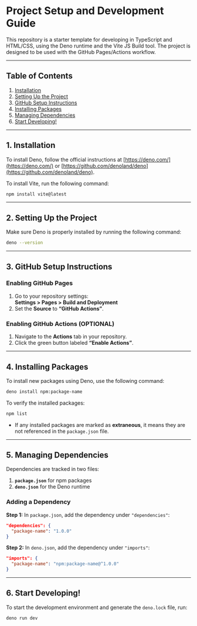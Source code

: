 # Project Setup and Development Guide

This repository is a starter template for developing in TypeScript and HTML/CSS, using the Deno runtime and the Vite JS Build tool. The project is designed to be used with the GitHub Pages/Actions workflow. 

---


## Table of Contents

1. [Installation](#installation)
2. [Setting Up the Project](#setting-up-the-project)
3. [GitHub Setup Instructions](#github-setup-instructions)
4. [Installing Packages](#installing-packages)
5. [Managing Dependencies](#managing-dependencies)
6. [Start Developing!](#start-developing!)

---

## **1. Installation**

To install Deno, follow the official instructions at [https://deno.com/](https://deno.com/) or
[https://github.com/denoland/deno](https://github.com/denoland/deno).

To install Vite, run the following command:
```bash
npm install vite@latest
```

---

## **2. Setting Up the Project**

Make sure Deno is properly installed by running the following command:

```bash
deno --version
```

---

## **3. GitHub Setup Instructions**

### Enabling GitHub Pages

1. Go to your repository settings:  
   **Settings > Pages > Build and Deployment**
2. Set the **Source** to **“GitHub Actions”**.

### Enabling GitHub Actions (OPTIONAL)

1. Navigate to the **Actions** tab in your repository.
2. Click the green button labeled **“Enable Actions”**.

---

## **4. Installing Packages**

To install new packages using Deno, use the following command:

```bash
deno install npm:package-name
```

To verify the installed packages:

```bash
npm list
```

- If any installed packages are marked as **extraneous**, it means they are not referenced in the `package.json` file.

---

## **5. Managing Dependencies**

Dependencies are tracked in two files:

1. **`package.json`** for npm packages
2. **`deno.json`** for the Deno runtime

### Adding a Dependency

**Step 1:** In `package.json`, add the dependency under `"dependencies"`:

```json
"dependencies": {
  "package-name": "1.0.0"
}
```

**Step 2:** In `deno.json`, add the dependency under `"imports"`:

```json
"imports": {
  "package-name": "npm:package-name@^1.0.0"
}
```
---

## **6. Start Developing!**
To start the development environment and generate the `deno.lock` file, run:

```bash
deno run dev
```

